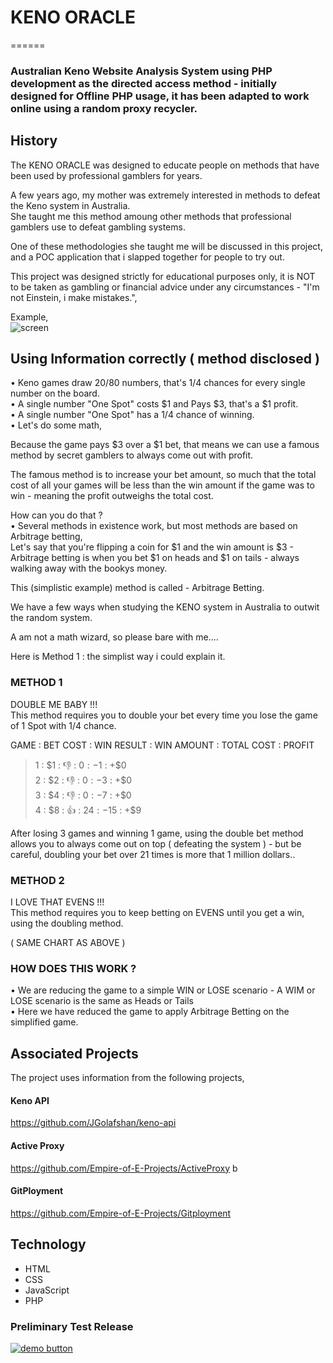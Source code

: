 # KENO ORACLE
======
### Australian Keno Website Analysis System using PHP development as the directed access method - initially designed for Offline PHP usage, it has been adapted to work online using a random proxy recycler.
      
## History     
The KENO ORACLE was designed to educate people on methods that have been used by professional gamblers for years.   
    
A few years ago, my mother was extremely interested in methods to defeat the Keno system in Australia.      
She taught me this method amoung other methods that professional gamblers use to defeat gambling systems.
   
One of these methodologies she taught me will be discussed in this project, and a POC application that i slapped together for people to try out.   
   

This project was designed strictly for educational purposes only, it is NOT to be taken as gambling or financial advice under any circumstances - "I'm not Einstein, i make mistakes.",
    
Example,    
![screen](2020_06_22_18_47_19.gif)     
    
        

## Using Information correctly ( method disclosed )    
• Keno games draw 20/80 numbers, that's 1/4 chances for every single number on the board.         
• A single number "One Spot" costs $1 and Pays $3, that's a $1 profit.      
• A single number "One Spot" has a 1/4 chance of winning.   
• Let's do some math,          
    
Because the game pays $3 over a $1 bet, that means we can use a famous method by secret gamblers to always come out with profit.     
  
The famous method is to increase your bet amount, so much that the total cost of all your games will be less than the win amount if the game was to win - meaning the profit outweighs the total cost.     
   
How can you do that  ?    
• Several methods in existence work, but most methods are based on Arbitrage betting,    
 Let's say that you're flipping a coin for $1 and the win amount is $3 - Arbitrage betting is when you bet $1 on heads and $1 on tails - always walking away with the bookys money.     
 
This (simplistic example) method is called - Arbitrage Betting.     
   
We have a few ways when studying the KENO system in Australia to outwit the random system.      
   
A am not a math wizard, so please bare with me....    
  
Here is Method 1 : the simplist way i could explain it.     
  
### METHOD 1    
DOUBLE ME BABY !!!            
This method requires you to double your bet every time you lose the game of 1 Spot with 1/4 chance.       

GAME : BET COST : WIN RESULT : WIN AMOUNT : TOTAL COST : PROFIT    
>  1 : $1 : 👎 : $0 : -$1 : +$0       
>  2 : $2 : 👎 : $0 : -$3 : +$0    
>  3 : $4 : 👎 : $0 : -$7 : +$0       
>  4 : $8 : 👍 : $24 : -$15 : +$9    
   
After losing 3 games and winning 1 game, using the double bet method allows you to always come out on top ( defeating the system ) - but be careful, doubling your bet over 21 times is more that 1 million dollars..             
       
   
### METHOD 2    
I LOVE THAT EVENS !!!           
This method requires you to keep betting on EVENS until you get a win, using the doubling method.   
   
( SAME CHART AS ABOVE )   

### HOW DOES THIS WORK ?     
• We are reducing the game to a simple WIN or LOSE scenario - A WIM or LOSE scenario is the same as Heads or Tails     
• Here we have reduced the game to apply Arbitrage Betting on the simplified game.        


## Associated Projects                  
The project uses information from the following projects,       
####  Keno API        
https://github.com/JGolafshan/keno-api               
#### Active Proxy    
https://github.com/Empire-of-E-Projects/ActiveProxy    b 
#### GitPloyment      
https://github.com/Empire-of-E-Projects/Gitployment    

    
## Technology
* HTML    
* CSS    
* JavaScript    
* PHP   

### Preliminary Test Release
[![demo button](https://i.imgur.com/3Ugm8J7.jpg)](https://keno-oracle.ml) 
  

